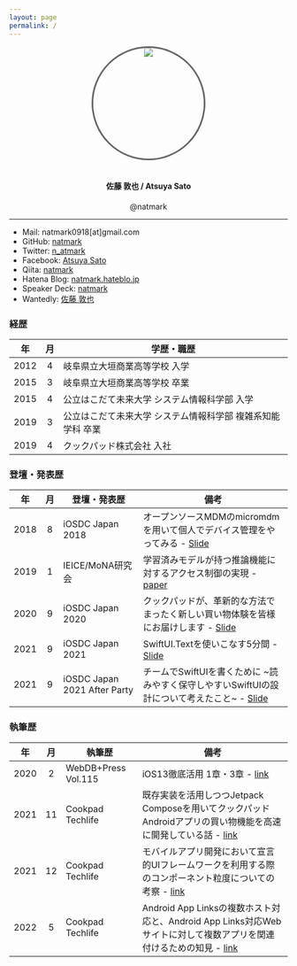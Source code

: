 ```yaml
---
layout: page
permalink: /
---
```


<style>
.box {
    width: 200px;
    height: 200px;
    position: relative;
    overflow: hidden;
    border-radius: 200px;
    border: medium solid #666;
}
.image {
    position: absolute;
    left: 50%;
    transform: translate(-50%, 0%);
}
</style>
<div align="center">
  <div class="box">
    <img src="https://avatars3.githubusercontent.com/u/8342213?s=460&v=4" class="image">
  </div>
  <br>
  <h4> 佐藤 敦也 / Atsuya Sato</h4>
  <p>@natmark</p>
</div>

---

- Mail: natmark0918[at]gmail.com
- GitHub: [natmark](https://github.com/natmark)
- Twitter: [n_atmark](https://twitter.com/n_atmark)
- Facebook: [Atsuya Sato](https://www.facebook.com/atsuya.sato.10)
- Qiita: [natmark](https://qiita.com/natmark)
- Hatena Blog: [natmark.hateblo.jp](http://natmark.hateblo.jp/)
- Speaker Deck: [natmark](https://speakerdeck.com/natmark/)
- Wantedly: [佐藤 敦也](https://www.wantedly.com/users/11434799)

### 経歴

|年|月| <center>学歴・職歴</center>|
|:--:|:--:|:---------|
|2012|4|岐阜県立大垣商業高等学校 入学|
|2015|3|岐阜県立大垣商業高等学校 卒業|
|2015|4|公立はこだて未来大学 システム情報科学部 入学|
|2019|3|公立はこだて未来大学 システム情報科学部 複雑系知能学科 卒業|
|2019|4|クックパッド株式会社 入社|

### 登壇・発表歴

|年|月| <center>登壇・発表歴</center>|<center>備考</center>|
|:--:|:--:|:---------|:------|
|2018|8|iOSDC Japan 2018|オープンソースMDMのmicromdmを用いて個人でデバイス管理をやってみる - [Slide](https://speakerdeck.com/natmark/iosdc2018-micromdm)|
|2019|1|IEICE/MoNA研究会|学習済みモデルが持つ推論機能に対するアクセス制御の実現 - [paper](https://www.ieice.org/ken/paper/20190117E1jb/)|
|2020|9|iOSDC Japan 2020|クックパッドが、革新的な方法でまったく新しい買い物体験を皆様にお届けします - [Slide](https://speakerdeck.com/yujif/iosdc-japan-2020-day-2-cookpad)|
|2021|9|iOSDC Japan 2021|SwiftUI.Textを使いこなす5分間 - [Slide](https://speakerdeck.com/natmark/iosdc-swiftui-text)|
|2021|9|iOSDC Japan 2021 After Party|チームでSwiftUIを書くために ~読みやすく保守しやすいSwiftUIの設計について考えたこと~ - [Slide](https://speakerdeck.com/natmark/after-party-iosdc-japan-2021-swiftui)|

### 執筆歴

|年|月| <center>執筆歴</center>|<center>備考</center>|
|:--:|:--:|:---------|:------|
|2020|2|WebDB+Press Vol.115|iOS13徹底活用 1章・3章 - [link](https://gihyo.jp/magazine/wdpress/archive/2020/vol115)|
|2021|11|Cookpad Techlife|既存実装を活用しつつJetpack Composeを用いてクックパッドAndroidアプリの買い物機能を高速に開発している話 - [link](https://techlife.cookpad.com/entry/2021/11/11/kaimono-jetpack-compose)|
|2021|12|Cookpad Techlife|モバイルアプリ開発において宣言的UIフレームワークを利用する際のコンポーネント粒度についての考察 - [link](https://techlife.cookpad.com/entry/2021/12/17/103000)|
|2022|5|Cookpad Techlife| Android App Linksの複数ホスト対応と、Android App Links対応Webサイトに対して複数アプリを関連付けるための知見 - [link](https://techlife.cookpad.com/entry/2022/05/31/100000)|
